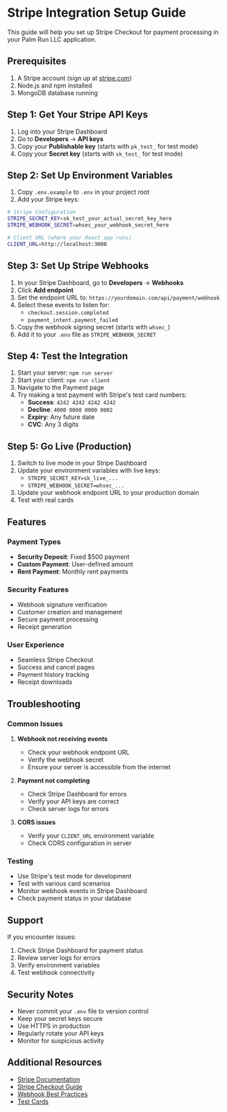 # Stripe Integration Setup Guide

This guide will help you set up Stripe Checkout for payment processing in your Palm Run LLC application.

## Prerequisites

1. A Stripe account (sign up at [stripe.com](https://stripe.com))
2. Node.js and npm installed
3. MongoDB database running

## Step 1: Get Your Stripe API Keys

1. Log into your Stripe Dashboard
2. Go to **Developers** → **API keys**
3. Copy your **Publishable key** (starts with `pk_test_` for test mode)
4. Copy your **Secret key** (starts with `sk_test_` for test mode)

## Step 2: Set Up Environment Variables

1. Copy `.env.example` to `.env` in your project root
2. Add your Stripe keys:

```bash
# Stripe Configuration
STRIPE_SECRET_KEY=sk_test_your_actual_secret_key_here
STRIPE_WEBHOOK_SECRET=whsec_your_webhook_secret_here

# Client URL (where your React app runs)
CLIENT_URL=http://localhost:3000
```

## Step 3: Set Up Stripe Webhooks

1. In your Stripe Dashboard, go to **Developers** → **Webhooks**
2. Click **Add endpoint**
3. Set the endpoint URL to: `https://yourdomain.com/api/payment/webhook`
4. Select these events to listen for:
   - `checkout.session.completed`
   - `payment_intent.payment_failed`
5. Copy the webhook signing secret (starts with `whsec_`)
6. Add it to your `.env` file as `STRIPE_WEBHOOK_SECRET`

## Step 4: Test the Integration

1. Start your server: `npm run server`
2. Start your client: `npm run client`
3. Navigate to the Payment page
4. Try making a test payment with Stripe's test card numbers:
   - **Success**: `4242 4242 4242 4242`
   - **Decline**: `4000 0000 0000 0002`
   - **Expiry**: Any future date
   - **CVC**: Any 3 digits

## Step 5: Go Live (Production)

1. Switch to live mode in your Stripe Dashboard
2. Update your environment variables with live keys:
   - `STRIPE_SECRET_KEY=sk_live_...`
   - `STRIPE_WEBHOOK_SECRET=whsec_...`
3. Update your webhook endpoint URL to your production domain
4. Test with real cards

## Features

### Payment Types
- **Security Deposit**: Fixed $500 payment
- **Custom Payment**: User-defined amount
- **Rent Payment**: Monthly rent payments

### Security Features
- Webhook signature verification
- Customer creation and management
- Secure payment processing
- Receipt generation

### User Experience
- Seamless Stripe Checkout
- Success and cancel pages
- Payment history tracking
- Receipt downloads

## Troubleshooting

### Common Issues

1. **Webhook not receiving events**
   - Check your webhook endpoint URL
   - Verify the webhook secret
   - Ensure your server is accessible from the internet

2. **Payment not completing**
   - Check Stripe Dashboard for errors
   - Verify your API keys are correct
   - Check server logs for errors

3. **CORS issues**
   - Verify your `CLIENT_URL` environment variable
   - Check CORS configuration in server

### Testing

- Use Stripe's test mode for development
- Test with various card scenarios
- Monitor webhook events in Stripe Dashboard
- Check payment status in your database

## Support

If you encounter issues:
1. Check Stripe Dashboard for payment status
2. Review server logs for errors
3. Verify environment variables
4. Test webhook connectivity

## Security Notes

- Never commit your `.env` file to version control
- Keep your secret keys secure
- Use HTTPS in production
- Regularly rotate your API keys
- Monitor for suspicious activity

## Additional Resources

- [Stripe Documentation](https://stripe.com/docs)
- [Stripe Checkout Guide](https://stripe.com/docs/payments/checkout)
- [Webhook Best Practices](https://stripe.com/docs/webhooks/best-practices)
- [Test Cards](https://stripe.com/docs/testing#cards)
